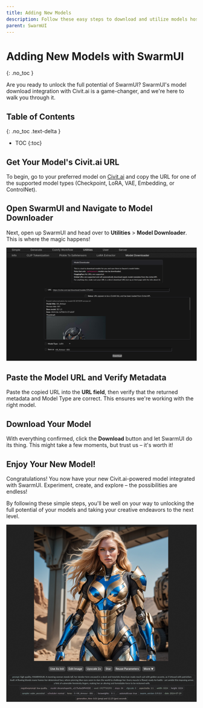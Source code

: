 ```yaml
---
title: Adding New Models
description: Follow these easy steps to download and utilize models hosted with Civit.ai in SwarmUI and take your creative endeavors to the next level.
parent: SwarmUI
---
```

# Adding New Models with SwarmUI
{: .no_toc }

Are you ready to unlock the full potential of SwarmUI? SwarmUI's model download integration with Civit.ai is a game-changer, and we're here to walk you through it.

## Table of Contents
{: .no_toc .text-delta }

- TOC
{:toc}


## Get Your Model's Civit.ai URL

To begin, go to your preferred model on [Civit.ai](https://civit.ai) and copy the URL for one of the supported model types (Checkpoint, LoRA, VAE, Embedding, or ControlNet).

## Open SwarmUI and Navigate to Model Downloader

Next, open up SwarmUI and head over to **Utilities** > **Model Downloader**. This is where the magic happens!

![Screenshot of the SwarmUI model downloader interface](civit-add-swarmui.png)

## Paste the Model URL and Verify Metadata

Paste the copied URL into the **URL field**, then verify that the returned metadata and Model Type are correct. This ensures we're working with the right model.

## Download Your Model

With everything confirmed, click the **Download** button and let SwarmUI do its thing. This might take a few moments, but trust us – it's worth it!

## Enjoy Your New Model!

Congratulations! You now have your new Civit.ai-powered model integrated with SwarmUI. Experiment, create, and explore – the possibilities are endless!

By following these simple steps, you'll be well on your way to unlocking the full potential of your models and taking your creative endeavors to the next level.

![Screenshot of an image generated by the downloaded model](civit-use-lora.png)
